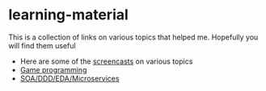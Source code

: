 # learning-material
This is a collection of links on various topics that helped me. Hopefully you will find them useful

* Here are some of the [screencasts](screencasts.md) on various topics
* [Game programming](game-programming.md)
* [SOA/DDD/EDA/Microservices](soa-ddd-eda-microservices.md)

